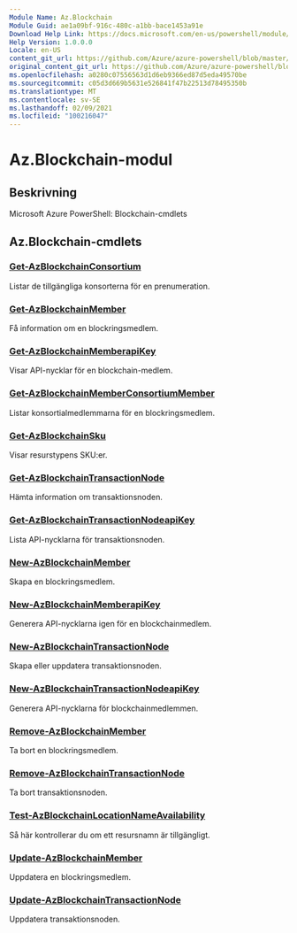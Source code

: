 ```yaml
---
Module Name: Az.Blockchain
Module Guid: ae1a09bf-916c-480c-a1bb-bace1453a91e
Download Help Link: https://docs.microsoft.com/en-us/powershell/module/az.blockchain
Help Version: 1.0.0.0
Locale: en-US
content_git_url: https://github.com/Azure/azure-powershell/blob/master/src/Blockchain/help/Az.Blockchain.md
original_content_git_url: https://github.com/Azure/azure-powershell/blob/master/src/Blockchain/help/Az.Blockchain.md
ms.openlocfilehash: a0280c07556563d1d6eb9366ed87d5eda49570be
ms.sourcegitcommit: c05d3d669b5631e526841f47b22513d78495350b
ms.translationtype: MT
ms.contentlocale: sv-SE
ms.lasthandoff: 02/09/2021
ms.locfileid: "100216047"
---
```

# Az.Blockchain-modul
## Beskrivning
Microsoft Azure PowerShell: Blockchain-cmdlets

## Az.Blockchain-cmdlets
### [Get-AzBlockchainConsortium](Get-AzBlockchainConsortium.md)
Listar de tillgängliga konsorterna för en prenumeration.

### [Get-AzBlockchainMember](Get-AzBlockchainMember.md)
Få information om en blockringsmedlem.

### [Get-AzBlockchainMemberapiKey](Get-AzBlockchainMemberApiKey.md)
Visar API-nycklar för en blockchain-medlem.

### [Get-AzBlockchainMemberConsortiumMember](Get-AzBlockchainMemberConsortiumMember.md)
Listar konsortialmedlemmarna för en blockringsmedlem.

### [Get-AzBlockchainSku](Get-AzBlockchainSku.md)
Visar resurstypens SKU:er.

### [Get-AzBlockchainTransactionNode](Get-AzBlockchainTransactionNode.md)
Hämta information om transaktionsnoden.

### [Get-AzBlockchainTransactionNodeapiKey](Get-AzBlockchainTransactionNodeApiKey.md)
Lista API-nycklarna för transaktionsnoden.

### [New-AzBlockchainMember](New-AzBlockchainMember.md)
Skapa en blockringsmedlem.

### [New-AzBlockchainMemberapiKey](New-AzBlockchainMemberApiKey.md)
Generera API-nycklarna igen för en blockchainmedlem.

### [New-AzBlockchainTransactionNode](New-AzBlockchainTransactionNode.md)
Skapa eller uppdatera transaktionsnoden.

### [New-AzBlockchainTransactionNodeapiKey](New-AzBlockchainTransactionNodeApiKey.md)
Generera API-nycklarna för blockchainmedlemmen.

### [Remove-AzBlockchainMember](Remove-AzBlockchainMember.md)
Ta bort en blockringsmedlem.

### [Remove-AzBlockchainTransactionNode](Remove-AzBlockchainTransactionNode.md)
Ta bort transaktionsnoden.

### [Test-AzBlockchainLocationNameAvailability](Test-AzBlockchainLocationNameAvailability.md)
Så här kontrollerar du om ett resursnamn är tillgängligt.

### [Update-AzBlockchainMember](Update-AzBlockchainMember.md)
Uppdatera en blockringsmedlem.

### [Update-AzBlockchainTransactionNode](Update-AzBlockchainTransactionNode.md)
Uppdatera transaktionsnoden.

